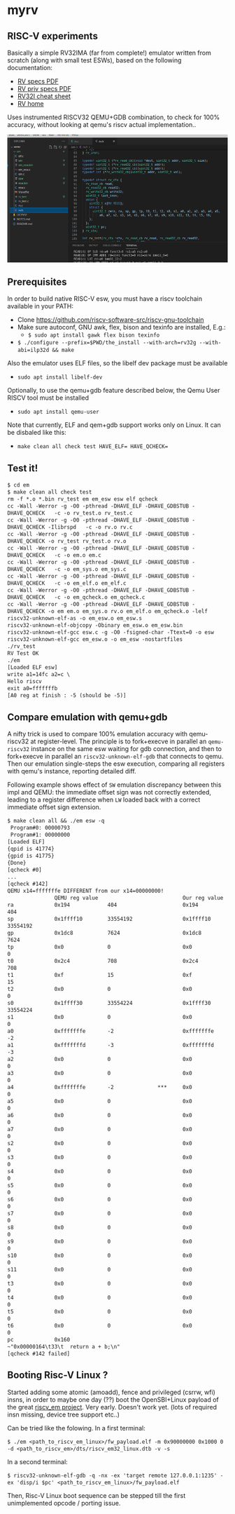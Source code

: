 # myrv

## RISC-V experiments
Basically a simple RV32IMA (far from complete!) emulator written from scratch (along with small test ESWs), based on the following documentation:
- [RV specs PDF](https://github.com/riscv/riscv-isa-manual/releases/download/Ratified-IMAFDQC/riscv-spec-20191213.pdf)
- [RV priv specs PDF](https://github.com/riscv/riscv-isa-manual/releases/download/Ratified-IMFDQC-and-Priv-v1.11/riscv-privileged-20190608.pdf)
- [RV32I cheat sheet](https://metalcode.eu/2019-12-06-rv32i.html)
- [RV home](https://riscv.org/technical/specifications/)

Uses instrumented RISCV32 QEMU+GDB combination, to check for 100% accuracy, without looking at qemu's riscv actual implementation..

![myrv screenshot](myrv.png)

## Prerequisites
In order to build native RISC-V esw, you must have a riscv toolchain available in your PATH:
- Clone https://github.com/riscv-software-src/riscv-gnu-toolchain
- Make sure autoconf, GNU awk, flex, bison and texinfo are installed, E.g.:
  - `$ sudo apt install gawk flex bison texinfo`
- `$ ./configure --prefix=$PWD/the_install --with-arch=rv32g --with-abi=ilp32d && make`

Also the emulator uses ELF files, so the libelf dev package must be available
- `sudo apt install libelf-dev`

Optionally, to use the qemu+gdb feature described below, the Qemu User RISCV tool must be installed
- `sudo apt install qemu-user`

Note that currently, ELF and qem+gdb support works only on Linux.
It can be disbaled like this:
- `make clean all check test HAVE_ELF= HAVE_QCHECK=`

## Test it!
```
$ cd em
$ make clean all check test
rm -f *.o *.bin rv_test em em_esw esw elf qcheck
cc -Wall -Werror -g -O0 -pthread -DHAVE_ELF -DHAVE_GDBSTUB -DHAVE_QCHECK   -c -o rv_test.o rv_test.c
cc -Wall -Werror -g -O0 -pthread -DHAVE_ELF -DHAVE_GDBSTUB -DHAVE_QCHECK -Ilibrspd   -c -o rv.o rv.c
cc -Wall -Werror -g -O0 -pthread -DHAVE_ELF -DHAVE_GDBSTUB -DHAVE_QCHECK -o rv_test rv_test.o rv.o
cc -Wall -Werror -g -O0 -pthread -DHAVE_ELF -DHAVE_GDBSTUB -DHAVE_QCHECK   -c -o em.o em.c
cc -Wall -Werror -g -O0 -pthread -DHAVE_ELF -DHAVE_GDBSTUB -DHAVE_QCHECK   -c -o em_sys.o em_sys.c
cc -Wall -Werror -g -O0 -pthread -DHAVE_ELF -DHAVE_GDBSTUB -DHAVE_QCHECK   -c -o em_elf.o em_elf.c
cc -Wall -Werror -g -O0 -pthread -DHAVE_ELF -DHAVE_GDBSTUB -DHAVE_QCHECK   -c -o em_qcheck.o em_qcheck.c
cc -Wall -Werror -g -O0 -pthread -DHAVE_ELF -DHAVE_GDBSTUB -DHAVE_QCHECK -o em em.o em_sys.o rv.o em_elf.o em_qcheck.o -lelf
riscv32-unknown-elf-as -o em_esw.o em_esw.s
riscv32-unknown-elf-objcopy -Obinary em_esw.o em_esw.bin
riscv32-unknown-elf-gcc esw.c -g -O0 -fsigned-char -Ttext=0 -o esw
riscv32-unknown-elf-gcc em_esw.o -o em_esw -nostartfiles
./rv_test
RV Test OK
./em 
[Loaded ELF esw]
write a1=14fc a2=c \
Hello riscv
exit a0=fffffffb
[A0 reg at finish : -5 (should be -5)]
```

## Compare emulation with qemu+gdb
A nifty trick is used to compare 100% emulation accuracy with qemu-riscv32 at register-level.
The principle is to fork+execve in parallel an `qemu-riscv32` instance on the same esw waiting for gdb connection,
and then to fork+execve in parallel an `riscv32-unknown-elf-gdb` that connects to qemu.
Then our emulation single-steps the esw execution, comparing all registers with qemu's instance, reporting detailed diff.

Following example shows effect of `SW` emulation discrepancy between this impl and QEMU: the immediate offset sign was not correctly extended, leading to a register difference when `LW` loaded back with a correct immediate offset sign extension.
```
$ make clean all && ./em esw -q
 Program#0: 00000793
 Program#1: 00000000
[Loaded ELF]
{qpid is 41774}
{gpid is 41775}
{Done}
[qcheck #0]
...
[qcheck #142]
QEMU x14=fffffffe DIFFERENT from our x14=00000000!
               QEMU reg value                           Our reg value  
ra             0x194            404                     0x194           404     
sp             0x1ffff10        33554192                0x1ffff10       33554192
gp             0x1dc8           7624                    0x1dc8          7624    
tp             0x0              0                       0x0             0       
t0             0x2c4            708                     0x2c4           708     
t1             0xf              15                      0xf             15      
t2             0x0              0                       0x0             0       
s0             0x1ffff30        33554224                0x1ffff30       33554224
s1             0x0              0                       0x0             0       
a0             0xfffffffe       -2                      0xfffffffe      -2      
a1             0xfffffffd       -3                      0xfffffffd      -3      
a2             0x0              0                       0x0             0       
a3             0x0              0                       0x0             0       
a4             0xfffffffe       -2              ***     0x0             0       
a5             0x0              0                       0x0             0       
a6             0x0              0                       0x0             0       
a7             0x0              0                       0x0             0       
s2             0x0              0                       0x0             0       
s3             0x0              0                       0x0             0       
s4             0x0              0                       0x0             0       
s5             0x0              0                       0x0             0       
s6             0x0              0                       0x0             0       
s7             0x0              0                       0x0             0       
s8             0x0              0                       0x0             0       
s9             0x0              0                       0x0             0       
s10            0x0              0                       0x0             0       
s11            0x0              0                       0x0             0       
t3             0x0              0                       0x0             0       
t4             0x0              0                       0x0             0       
t5             0x0              0                       0x0             0       
t6             0x0              0                       0x0             0       
pc             0x160     
~"0x00000164\t33\t  return a + b;\n"
[qcheck #142 failed]
```

## Booting Risc-V Linux ?
Started adding some atomic (amoadd), fence and privileged (csrrw, wfi) insns, in order to maybe one day (??)
boot the OpenSBI+Linux payload of the great [riscv_em project](https://github.com/franzflasch/riscv_em).
Very early. Doesn't work yet. (lots of required insn missing, device tree support etc..)

Can be tried like the folowing.
In a first terminal:
```
$ ./em <path_to_riscv_em_linux>/fw_payload.elf -m 0x90000000 0x1000 0 -d <path_to_riscv_em>/dts/riscv_em32_linux.dtb -v -s
```
In a second terminal:
```
$ riscv32-unknown-elf-gdb -q -nx -ex 'target remote 127.0.0.1:1235' -ex 'disp/i $pc' <path_to_riscv_em_linux>/fw_payload.elf
```
Then, Risc-V Linux boot sequence can be stepped till the first unimplemented opcode / porting issue.
